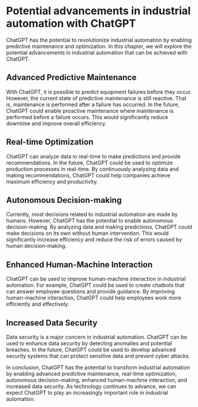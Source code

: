 Potential advancements in industrial automation with ChatGPT
=====================================================================================================================

ChatGPT has the potential to revolutionize industrial automation by enabling predictive maintenance and optimization. In this chapter, we will explore the potential advancements in industrial automation that can be achieved with ChatGPT.

Advanced Predictive Maintenance
-------------------------------

With ChatGPT, it is possible to predict equipment failures before they occur. However, the current state of predictive maintenance is still reactive. That is, maintenance is performed after a failure has occurred. In the future, ChatGPT could enable proactive maintenance where maintenance is performed before a failure occurs. This would significantly reduce downtime and improve overall efficiency.

Real-time Optimization
----------------------

ChatGPT can analyze data in real-time to make predictions and provide recommendations. In the future, ChatGPT could be used to optimize production processes in real-time. By continuously analyzing data and making recommendations, ChatGPT could help companies achieve maximum efficiency and productivity.

Autonomous Decision-making
--------------------------

Currently, most decisions related to industrial automation are made by humans. However, ChatGPT has the potential to enable autonomous decision-making. By analyzing data and making predictions, ChatGPT could make decisions on its own without human intervention. This would significantly increase efficiency and reduce the risk of errors caused by human decision-making.

Enhanced Human-Machine Interaction
----------------------------------

ChatGPT can be used to improve human-machine interaction in industrial automation. For example, ChatGPT could be used to create chatbots that can answer employee questions and provide guidance. By improving human-machine interaction, ChatGPT could help employees work more efficiently and effectively.

Increased Data Security
-----------------------

Data security is a major concern in industrial automation. ChatGPT can be used to enhance data security by detecting anomalies and potential breaches. In the future, ChatGPT could be used to develop advanced security systems that can protect sensitive data and prevent cyber attacks.

In conclusion, ChatGPT has the potential to transform industrial automation by enabling advanced predictive maintenance, real-time optimization, autonomous decision-making, enhanced human-machine interaction, and increased data security. As technology continues to advance, we can expect ChatGPT to play an increasingly important role in industrial automation.
